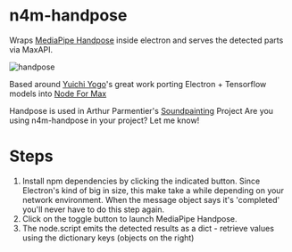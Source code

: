 # n4m-handpose
Wraps [MediaPipe Handpose](https://github.com/tensorflow/tfjs-models/tree/master/handpose) inside electron and serves the detected parts via MaxAPI.

![handpose](https://user-images.githubusercontent.com/43569216/81646758-261df680-946f-11ea-825a-81d8d81abe4e.gif)

Based around [Yuichi Yogo](https://github.com/yuichkun)'s great work porting Electron + Tensorflow models into [Node For Max](https://github.com/Cycling74/n4m-examples)

Handpose is used in Arthur Parmentier's [Soundpainting](https://github.com/arthur-parmentier/soundpainting-signs-gestures-recognition) Project
Are you using n4m-handpose in your project? Let me know!


# Steps
1. Install npm dependencies by clicking the indicated button. Since Electron's kind of big in size, this make take a while depending on your network environment. When the message object says it's 'completed' you'll never have to do this step again.
2. Click on the toggle button to launch MediaPipe Handpose. 
3. The node.script emits the detected results as a dict - retrieve values using the dictionary keys (objects on the right) 



